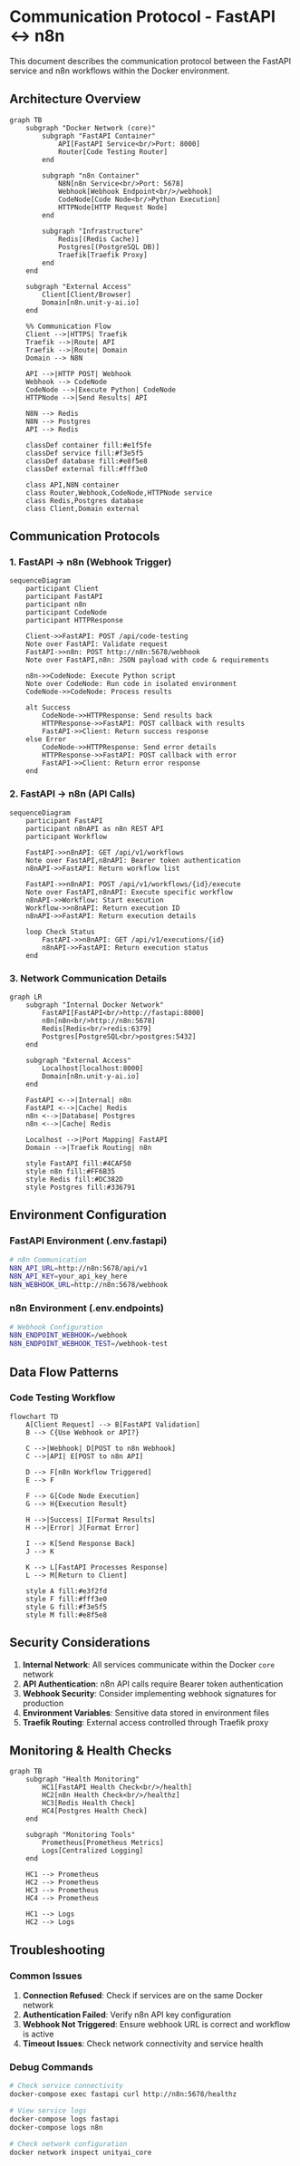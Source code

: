 # Communication Protocol - FastAPI ↔ n8n

This document describes the communication protocol between the FastAPI service and n8n workflows within the Docker environment.

## Architecture Overview

```mermaid
graph TB
    subgraph "Docker Network (core)"
        subgraph "FastAPI Container"
            API[FastAPI Service<br/>Port: 8000]
            Router[Code Testing Router]
        end
        
        subgraph "n8n Container"
            N8N[n8n Service<br/>Port: 5678]
            Webhook[Webhook Endpoint<br/>/webhook]
            CodeNode[Code Node<br/>Python Execution]
            HTTPNode[HTTP Request Node]
        end
        
        subgraph "Infrastructure"
            Redis[(Redis Cache)]
            Postgres[(PostgreSQL DB)]
            Traefik[Traefik Proxy]
        end
    end
    
    subgraph "External Access"
        Client[Client/Browser]
        Domain[n8n.unit-y-ai.io]
    end
    
    %% Communication Flow
    Client -->|HTTPS| Traefik
    Traefik -->|Route| API
    Traefik -->|Route| Domain
    Domain --> N8N
    
    API -->|HTTP POST| Webhook
    Webhook --> CodeNode
    CodeNode -->|Execute Python| CodeNode
    HTTPNode -->|Send Results| API
    
    N8N --> Redis
    N8N --> Postgres
    API --> Redis
    
    classDef container fill:#e1f5fe
    classDef service fill:#f3e5f5
    classDef database fill:#e8f5e8
    classDef external fill:#fff3e0
    
    class API,N8N container
    class Router,Webhook,CodeNode,HTTPNode service
    class Redis,Postgres database
    class Client,Domain external
```

## Communication Protocols

### 1. FastAPI → n8n (Webhook Trigger)

```mermaid
sequenceDiagram
    participant Client
    participant FastAPI
    participant n8n
    participant CodeNode
    participant HTTPResponse
    
    Client->>FastAPI: POST /api/code-testing
    Note over FastAPI: Validate request
    FastAPI->>n8n: POST http://n8n:5678/webhook
    Note over FastAPI,n8n: JSON payload with code & requirements
    
    n8n->>CodeNode: Execute Python script
    Note over CodeNode: Run code in isolated environment
    CodeNode->>CodeNode: Process results
    
    alt Success
        CodeNode->>HTTPResponse: Send results back
        HTTPResponse->>FastAPI: POST callback with results
        FastAPI->>Client: Return success response
    else Error
        CodeNode->>HTTPResponse: Send error details
        HTTPResponse->>FastAPI: POST callback with error
        FastAPI->>Client: Return error response
    end
```

### 2. FastAPI → n8n (API Calls)

```mermaid
sequenceDiagram
    participant FastAPI
    participant n8nAPI as n8n REST API
    participant Workflow
    
    FastAPI->>n8nAPI: GET /api/v1/workflows
    Note over FastAPI,n8nAPI: Bearer token authentication
    n8nAPI->>FastAPI: Return workflow list
    
    FastAPI->>n8nAPI: POST /api/v1/workflows/{id}/execute
    Note over FastAPI,n8nAPI: Execute specific workflow
    n8nAPI->>Workflow: Start execution
    Workflow->>n8nAPI: Return execution ID
    n8nAPI->>FastAPI: Return execution details
    
    loop Check Status
        FastAPI->>n8nAPI: GET /api/v1/executions/{id}
        n8nAPI->>FastAPI: Return execution status
    end
```

### 3. Network Communication Details

```mermaid
graph LR
    subgraph "Internal Docker Network"
        FastAPI[FastAPI<br/>http://fastapi:8000]
        n8n[n8n<br/>http://n8n:5678]
        Redis[Redis<br/>redis:6379]
        Postgres[PostgreSQL<br/>postgres:5432]
    end
    
    subgraph "External Access"
        Localhost[localhost:8000]
        Domain[n8n.unit-y-ai.io]
    end
    
    FastAPI <-->|Internal| n8n
    FastAPI <-->|Cache| Redis
    n8n <-->|Database| Postgres
    n8n <-->|Cache| Redis
    
    Localhost -->|Port Mapping| FastAPI
    Domain -->|Traefik Routing| n8n
    
    style FastAPI fill:#4CAF50
    style n8n fill:#FF6B35
    style Redis fill:#DC382D
    style Postgres fill:#336791
```

## Environment Configuration

### FastAPI Environment (.env.fastapi)
```bash
# n8n Communication
N8N_API_URL=http://n8n:5678/api/v1
N8N_API_KEY=your_api_key_here
N8N_WEBHOOK_URL=http://n8n:5678/webhook
```

### n8n Environment (.env.endpoints)
```bash
# Webhook Configuration
N8N_ENDPOINT_WEBHOOK=/webhook
N8N_ENDPOINT_WEBHOOK_TEST=/webhook-test
```

## Data Flow Patterns

### Code Testing Workflow

```mermaid
flowchart TD
    A[Client Request] --> B[FastAPI Validation]
    B --> C{Use Webhook or API?}
    
    C -->|Webhook| D[POST to n8n Webhook]
    C -->|API| E[POST to n8n API]
    
    D --> F[n8n Workflow Triggered]
    E --> F
    
    F --> G[Code Node Execution]
    G --> H{Execution Result}
    
    H -->|Success| I[Format Results]
    H -->|Error| J[Format Error]
    
    I --> K[Send Response Back]
    J --> K
    
    K --> L[FastAPI Processes Response]
    L --> M[Return to Client]
    
    style A fill:#e3f2fd
    style F fill:#fff3e0
    style G fill:#f3e5f5
    style M fill:#e8f5e8
```

## Security Considerations

1. **Internal Network**: All services communicate within the Docker `core` network
2. **API Authentication**: n8n API calls require Bearer token authentication
3. **Webhook Security**: Consider implementing webhook signatures for production
4. **Environment Variables**: Sensitive data stored in environment files
5. **Traefik Routing**: External access controlled through Traefik proxy

## Monitoring & Health Checks

```mermaid
graph TB
    subgraph "Health Monitoring"
        HC1[FastAPI Health Check<br/>/health]
        HC2[n8n Health Check<br/>/healthz]
        HC3[Redis Health Check]
        HC4[Postgres Health Check]
    end
    
    subgraph "Monitoring Tools"
        Prometheus[Prometheus Metrics]
        Logs[Centralized Logging]
    end
    
    HC1 --> Prometheus
    HC2 --> Prometheus
    HC3 --> Prometheus
    HC4 --> Prometheus
    
    HC1 --> Logs
    HC2 --> Logs
```

## Troubleshooting

### Common Issues
1. **Connection Refused**: Check if services are on the same Docker network
2. **Authentication Failed**: Verify n8n API key configuration
3. **Webhook Not Triggered**: Ensure webhook URL is correct and workflow is active
4. **Timeout Issues**: Check network connectivity and service health

### Debug Commands
```bash
# Check service connectivity
docker-compose exec fastapi curl http://n8n:5678/healthz

# View service logs
docker-compose logs fastapi
docker-compose logs n8n

# Check network configuration
docker network inspect unityai_core
```